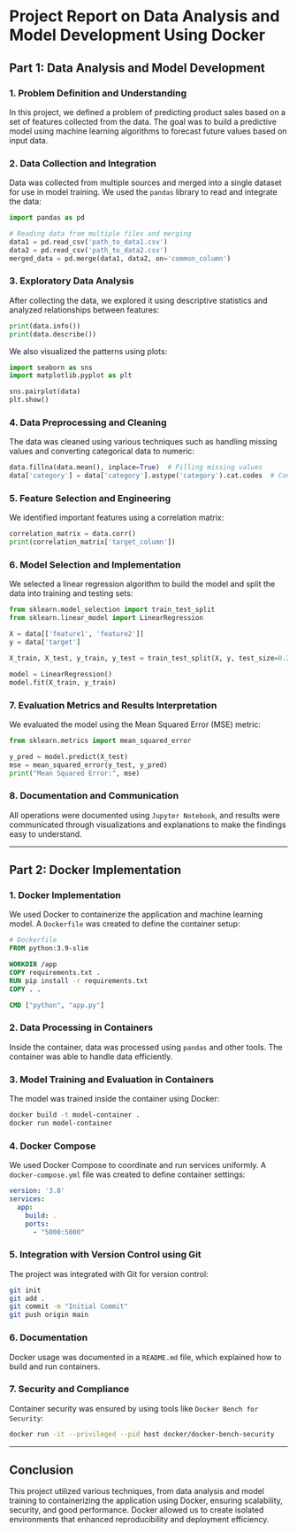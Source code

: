 # **Project Report on Data Analysis and Model Development Using Docker**

## **Part 1: Data Analysis and Model Development**

### 1. **Problem Definition and Understanding**

In this project, we defined a problem of predicting product sales based on a set of features collected from the data. The goal was to build a predictive model using machine learning algorithms to forecast future values based on input data.

### 2. **Data Collection and Integration**

Data was collected from multiple sources and merged into a single dataset for use in model training. We used the `pandas` library to read and integrate the data:
```python
import pandas as pd

# Reading data from multiple files and merging
data1 = pd.read_csv('path_to_data1.csv')
data2 = pd.read_csv('path_to_data2.csv')
merged_data = pd.merge(data1, data2, on='common_column')
```

### 3. **Exploratory Data Analysis**

After collecting the data, we explored it using descriptive statistics and analyzed relationships between features:
```python
print(data.info())
print(data.describe())
```
We also visualized the patterns using plots:
```python
import seaborn as sns
import matplotlib.pyplot as plt

sns.pairplot(data)
plt.show()
```

### 4. **Data Preprocessing and Cleaning**

The data was cleaned using various techniques such as handling missing values and converting categorical data to numeric:
```python
data.fillna(data.mean(), inplace=True)  # Filling missing values
data['category'] = data['category'].astype('category').cat.codes  # Converting categorical data to numbers
```

### 5. **Feature Selection and Engineering**

We identified important features using a correlation matrix:
```python
correlation_matrix = data.corr()
print(correlation_matrix['target_column'])
```

### 6. **Model Selection and Implementation**

We selected a linear regression algorithm to build the model and split the data into training and testing sets:
```python
from sklearn.model_selection import train_test_split
from sklearn.linear_model import LinearRegression

X = data[['feature1', 'feature2']]
y = data['target']

X_train, X_test, y_train, y_test = train_test_split(X, y, test_size=0.2, random_state=42)

model = LinearRegression()
model.fit(X_train, y_train)
```

### 7. **Evaluation Metrics and Results Interpretation**

We evaluated the model using the Mean Squared Error (MSE) metric:
```python
from sklearn.metrics import mean_squared_error

y_pred = model.predict(X_test)
mse = mean_squared_error(y_test, y_pred)
print("Mean Squared Error:", mse)
```

### 8. **Documentation and Communication**

All operations were documented using `Jupyter Notebook`, and results were communicated through visualizations and explanations to make the findings easy to understand.

---

## **Part 2: Docker Implementation**

### 1. **Docker Implementation**

We used Docker to containerize the application and machine learning model. A `Dockerfile` was created to define the container setup:
```dockerfile
# Dockerfile
FROM python:3.9-slim

WORKDIR /app
COPY requirements.txt .
RUN pip install -r requirements.txt
COPY . .

CMD ["python", "app.py"]
```

### 2. **Data Processing in Containers**

Inside the container, data was processed using `pandas` and other tools. The container was able to handle data efficiently.

### 3. **Model Training and Evaluation in Containers**

The model was trained inside the container using Docker:
```bash
docker build -t model-container .
docker run model-container
```

### 4. **Docker Compose**

We used Docker Compose to coordinate and run services uniformly. A `docker-compose.yml` file was created to define container settings:
```yaml
version: '3.8'
services:
  app:
    build: .
    ports:
      - "5000:5000"
```

### 5. **Integration with Version Control using Git**

The project was integrated with Git for version control:
```bash
git init
git add .
git commit -m "Initial Commit"
git push origin main
```

### 6. **Documentation**

Docker usage was documented in a `README.md` file, which explained how to build and run containers.

### 7. **Security and Compliance**

Container security was ensured by using tools like `Docker Bench for Security`:
```bash
docker run -it --privileged --pid host docker/docker-bench-security
```

---

## **Conclusion**

This project utilized various techniques, from data analysis and model training to containerizing the application using Docker, ensuring scalability, security, and good performance. Docker allowed us to create isolated environments that enhanced reproducibility and deployment efficiency.
